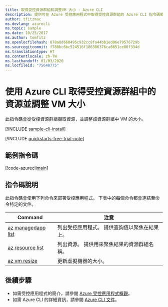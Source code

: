 ```yaml
---
title: 取得受控資源群組和調整VM 大小 - Azure CLI
description: 提供可在 Azure 受控應用程式中取得受控資源群組的 Azure CLI 指令碼範例。 此指令碼會調整 VM 大小。
author: tfitzmac
ms.devlang: azurecli
ms.topic: sample
ms.date: 10/25/2017
ms.author: tomfitz
ms.openlocfilehash: 878a8d660495c932cc8fa44bb1ed06e79576729b
ms.sourcegitcommit: f788bc6bc524516f186386376ca6651ce80f334d
ms.translationtype: HT
ms.contentlocale: zh-TW
ms.lasthandoff: 01/03/2020
ms.locfileid: "75648775"
---
```

# <a name="get-resources-in-a-managed-resource-group-and-resize-vms-with-azure-cli"></a>使用 Azure CLI 取得受控資源群組中的資源並調整 VM 大小

此指令碼會從受控資源群組擷取資源，並調整該資源群組中 VM 的大小。


[!INCLUDE [sample-cli-install](../../../../includes/sample-cli-install.md)]

[!INCLUDE [quickstarts-free-trial-note](../../../../includes/quickstarts-free-trial-note.md)]

## <a name="sample-script"></a>範例指令碼

[!code-azurecli[main](../../../../cli_scripts/managed-applications/get-application/get-application.sh "Get application")]


## <a name="script-explanation"></a>指令碼說明

此指令碼會使用下列命令來部署受控應用程式。 下表中的每個命令都會連結至命令特定的文件。

| Command | 注意 |
|---|---|
| [az managedapp list](https://docs.microsoft.com/cli/azure/managedapp#az-managedapp-list) | 列出受控應用程式。 提供查詢值以聚焦在結果上。 |
| [az resource list](https://docs.microsoft.com/cli/azure/resource#az-resource-list) | 列出資源。 提供用來聚焦結果的資源群組名稱。 |
| [az vm resize](https://docs.microsoft.com/cli/azure/vm#az-vm-resize) | 更新虛擬機器的大小。 |


## <a name="next-steps"></a>後續步驟

* 如需受控應用程式的簡介，請參閱 [Azure 受控應用程式概觀](../overview.md)。
* 如需 Azure CLI 的詳細資訊，請參閱 [Azure CLI 文件](https://docs.microsoft.com/cli/azure)。
